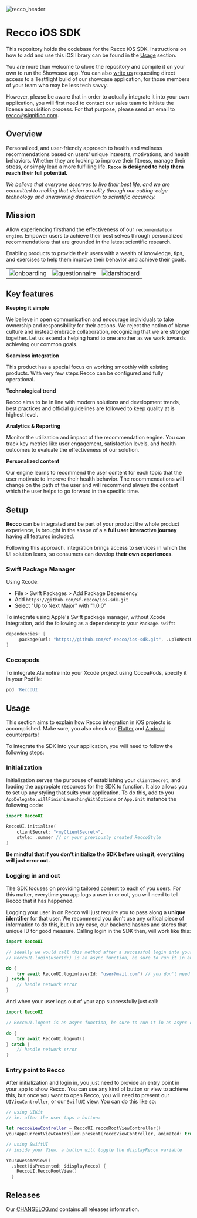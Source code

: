 ![recco_header](.art/recco_logo_amethyst.svg)

# Recco iOS SDK

This repository holds the codebase for the Recco iOS SDK. Instructions on how to add and use this iOS library can be found in the [Usage](#usage) section.

You are more than welcome to clone the repository and compile it on your own to run the Showcase app. You can also [write us](mailto:recco@significo.com) requesting direct access to a Testflight build of our showcase application, for those members of your team who may be less tech savvy.

However, please be aware that in order to actually integrate it into your own application, you will first need to contact our sales team to initiate the license acquisition process. For that purpose, please send an email to recco@significo.com.

## Overview

Personalized, and user-friendly approach to health and wellness recommendations based on users' unique interests, motivations, and health behaviors. Whether they are looking to improve their fitness, manage their stress, or simply lead a more fulfilling life. __`Recco` is designed to help them reach their full potential.__

_We believe that everyone deserves to live their best life, and we are committed to making that vision a reality through our cutting-edge technology and unwavering dedication to scientific accuracy._

## Mission

Allow experiencing firsthand the effectiveness of our `recommendation engine`. Empower users to achieve their best selves through personalized recommendations that are grounded in the latest scientific research. 

Enabling products to provide their users with a wealth of knowledge, tips, and exercises to help them improve their behavior and achieve their goals.

|                                      |                                      |                                       |
|--------------------------------------|--------------------------------------|---------------------------------------|
| <picture><source media="(prefers-color-scheme: dark)" srcset=".art/recco-onboarding-dark.gif"><source media="(prefers-color-scheme: light)" srcset=".art/recco-onboarding-light.gif"><img alt="onboarding" src=".art/recco-onboarding-light.gif"></picture> | <picture><source media="(prefers-color-scheme: dark)" srcset=".art/recco-questionnaire-dark.gif"><source media="(prefers-color-scheme: light)" srcset=".art/recco-questionnaire-light.gif"><img alt="questionnaire" src=".art/recco-questionnaire-light.gif"></picture> | <picture><source media="(prefers-color-scheme: dark)" srcset=".art/recco-dashboard-dark.gif"><source media="(prefers-color-scheme: light)" srcset=".art/recco-dashboard-light.gif"><img alt="darshboard" src=".art/recco-dashboard-light.gif"></picture> |


## Key features

__Keeping it simple__ 

We believe in open communication and encourage individuals to take ownership and responsibility for their actions. We reject the notion of blame culture and instead embrace collaboration, recognizing that we are stronger together. Let us extend a helping hand to one another as we work towards achieving our common goals.

__Seamless integration__

This product has a special focus on working smoothly with existing products. With very few steps Recco can be configured and fully operational.

__Technological trend__

Recco aims to be in line with modern solutions and development trends, best practices and official guidelines are followed to keep quality at is highest level.

__Analytics & Reporting__ 

Monitor the utilization and impact of the recommendation engine. You can track key metrics like user engagement, satisfaction levels, and health outcomes to evaluate the effectiveness of our solution.

__Personalized content__ 

Our engine learns to recommend the user content for each topic that the user motivate to improve their health behavior. The recommendations will change on the path of the user and will recommend always the content which the user helps to go forward in the specific time.

## Setup

__Recco__ can be integrated and be part of your product the whole product experience, is brought in the shape of a a __full user interactive journey__ having all features included.

Following this approach, integration brings access to services in which the UI solution leans, so consumers can develop __their own experiences__.

### Swift Package Manager

Using Xcode: 

+ File > Swift Packages > Add Package Dependency
+ Add `https://github.com/sf-recco/ios-sdk.git`
+ Select "Up to Next Major" with "1.0.0"

To integrate using Apple's Swift package manager, without Xcode integration, add the following as a dependency to your `Package.swift`:

```swift
dependencies: [
    .package(url: "https://github.com/sf-recco/ios-sdk.git", .upToNextMajor(from: "1.0.0"))
]
```

### Cocoapods

To integrate Alamofire into your Xcode project using CocoaPods, specify it in your Podfile:

```ruby
pod 'ReccoUI'
```

## Usage

This section aims to explain how Recco integration in iOS projects is accomplished. Make sure, you also check out [Flutter][Recco-Flutter] and [Android][Recco-Android] counterparts!

To integrate the SDK into your application, you will need to follow the following steps:

### Initialization

Initialization serves the purpouse of establishing your `clientSecret`, and loading the appropiate resources for the SDK to function. It also allows you to set up any styling that suits your application. To do this, add to you `AppDelegate.willFinishLaunchingWithOptions` or `App.init` instance the following code:

```swift
import ReccoUI

ReccoUI.initialize(
    clientSecret: "<myClientSecret>",
    style: .summer // or your previously created ReccoStyle
)
```

__Be mindful that if you don't initialize the SDK before using it, everything will just error out.__

### Logging in and out

The SDK focuses on providing tailored content to each of you users. For this matter, everytime you app logs a user in or out, you will need to tell Recco that it has happened. 

Logging your user in on Recco will just require you to pass along a __unique identifier__ for that user. We recommend you don't use any critical piece of information to do this, but in any case, our backend hashes and stores that unique ID for good measure. Calling login in the SDK then, will work like this: 

```swift
import ReccoUI

// ideally we would call this method after a successful login into your own system
// ReccoUI.login(userId:) is an async function, be sure to run it in an async context.

do {
    try await ReccoUI.login(userId: "user@mail.com") // you don't need to use an email here, just any unique id related to that user
} catch {
    // handle network error
}
```

And when your user logs out of your app successfully just call: 

```swift
import ReccoUI

// ReccoUI.logout is an async function, be sure to run it in an async context.

do {
    try await ReccoUI.logout()
} catch {
    // handle network error
}
```

### Entry point to Recco

After initialization and login in, you just need to provide an entry point in your app to show Recco. You can use any kind of button or view to achieve this, but once you want to open Recco, you will need to present our `UIViewController`, or our `SwiftUI` view. You can do this like so:

```swift
// using UIKit
// ie. after the user taps a button:

let reccoViewController = ReccoUI.reccoRootViewController()
yourAppCurrentViewController.present(reccoViewController, animated: true)

// using SwiftUI
// inside your View, a button will toggle the displayRecco variable

YourAwesomeView()
  .sheet(isPresented: $displayRecco) {
    ReccoUI.ReccoRootView()
  }
``` 

## Releases

Our [CHANGELOG.md](./CHANGELOG.md) contains all releases information.

[PAT]:https://docs.github.com/en/authentication/keeping-your-account-and-data-secure/managing-your-personal-access-tokens
[Github-Recco]:https://github.com/orgs/viluahealthcare/packages?repo_name=recco-ios-sdk
[Recco-Flutter]:https://github.com/viluahealthcare/recco-flutter-showcase
[Recco-Android]:https://github.com/viluahealthcare/recco-android-sdk

